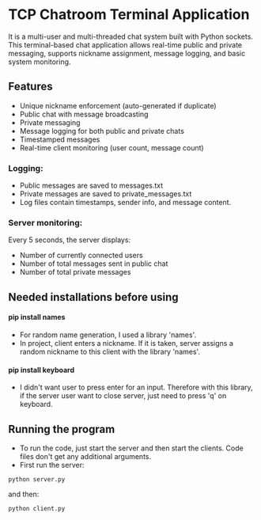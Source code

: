 # TCP Chatroom Terminal Application
It is a multi-user and multi-threaded chat system built with Python sockets. This terminal-based chat application allows real-time public and private messaging, supports nickname assignment, message logging, and basic system monitoring.
## Features
* Unique nickname enforcement (auto-generated if duplicate)
* Public chat with message broadcasting
* Private messaging
* Message logging for both public and private chats
* Timestamped messages
* Real-time client monitoring (user count, message count)

### Logging:
* Public messages are saved to messages.txt
* Private messages are saved to private_messages.txt
* Log files contain timestamps, sender info, and message content.

### Server monitoring:
Every 5 seconds, the server displays:
* Number of currently connected users
* Number of total messages sent in public chat
* Number of total private messages

## Needed installations before using 
#### pip install names
* For random name generation, I used a library 'names'. 
* In project, client enters a nickname. If it is taken, server assigns a random nickname to this client with the library 'names'.

#### pip install keyboard
* I didn't want user to press enter for an input. Therefore with this library, if the server user want to close server, just need to press 'q' on keyboard.


## Running the program
* To run the code, just start the server and then start the clients. Code files don't get any additional arguments.
* First run the server:

```
python server.py  
```
and then:
```
python client.py
```